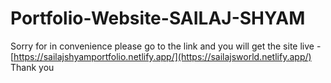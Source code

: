 # Portfolio-Website-SAILAJ-SHYAM

Sorry for in convenience 
please go to the link and you will get the site live - [https://sailajshyamportfolio.netlify.app/](https://sailajsworld.netlify.app/)
Thank you
